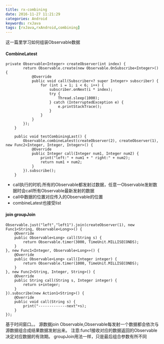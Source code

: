 ```yaml
---
title: rx-combining
date: 2016-11-27 11:21:29
categories: Android
keywords: rxJava
tags: [rxJava,rxAndroid,combining]
---
```

这一篇里学习如何组装Observable数据
<!--more-->

#### CombineLatest
```
private Observable<Integer> createObserver(int index) {
        return Observable.create(new Observable.OnSubscribe<Integer>() {
            @Override
            public void call(Subscriber<? super Integer> subscriber) {
                for (int i = 1; i < 6; i++) {
                    subscriber.onNext(i * index);
                    try {
                        Thread.sleep(1000);
                    } catch (InterruptedException e) {
                        e.printStackTrace();
                    }
                }
            }
        });
    }

    public void testCombiningLast() {
        Observable.combineLatest(createObserver(2), createObserver(1), new Func2<Integer, Integer, Integer>() {
            @Override
            public Integer call(Integer num1, Integer num2) {
                print("left:" + num1 + " right:" + num2);
                return num1 + num2;
            }
        }).subscribe();
    }
```
- call执行的时机:所有的Observable都发射过数据，任意一Observable发射数据时会call所有Observable最新发射的数据
- call中数据的位置对应传入的Observable的位置
- combineLatest也接受list<Observable>

#### join groupJoin
```
Observable.just("left","left1").join(createObserver(1), new Func1<String, Observable<Long>>() {
    @Override
    public Observable<Long> call(String s) {
        return Observable.timer(3000, TimeUnit.MILLISECONDS);
    }
}, new Func1<Integer, Observable<Long>>() {
    @Override
    public Observable<Long> call(Integer integer) {
        return Observable.timer(1000, TimeUnit.MILLISECONDS);
    }
}, new Func2<String, Integer, String>() {
    @Override
    public String call(String s, Integer integer) {
        return s+integer;
    }
}).subscribe(new Action1<String>() {
    @Override
    public void call(String s) {
        print("-------------next"+s);
    }
});
```
基于时间窗口。。
源数据join Observable,Observable每发射一个数据都会依次与源数据组合成结果数据发射出来。
注意:func1接收对应的数据返回的Observable决定对应数据的有效期。
groupJoin用法一样，只是最后组合参数有所不同
